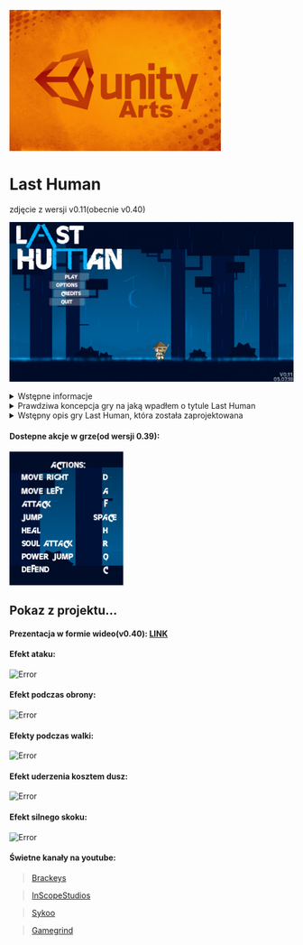 ![Error](https://github.com/trolit/LastHuman/blob/master/images/title.jpg)

#          Last Human  			#
zdjęcie z wersji v0.11(obecnie v0.40)

![Error](https://github.com/trolit/LastHuman/blob/master/images/mainmenu.png)

<details><summary>Wstępne informacje</summary>
<p>
Data założenia repozytorium: 11.07.18r.(pomysł powstał wcześniej)

Projekt wykonany w: Unity-2018.1.3f1(64-bit)

Język programowania: C#

Platforma: PC

Waga zbudowanego/skompilowango projektu: ~1GB

Waga projektu z repozytorium(rozpakowany): ~246MB

Waga projektu z repozytorium(spakowany): ~233MB

Gra wykorzystuje "assety", które udało mi się znaleźć. Niekoniecznie wszystkie mi przypadają do gustu 
ale lepszych nie było... :(

Do zrealizowania pomysłu korzystałem z pomocy osób, które zostały wymienione poniżej
</p>
</details>

<details><summary>Prawdziwa koncepcja gry na jaką wpadłem o tytule Last Human</summary>
<p>
LAST HUMAN - "Ostatni człowiek" - bohater, którym sterujemy jest odziany w czarny płaszcz, kapelusz i ma do dyspozycji tylko
krótki  nóż. Na początku jak i na końcu każdego poziomu bohater przedstawia nam swoje wspomnienia jak wyglądał świat przed biologiczną katastrofą.
Musi pokonywać kolejne poziomy aby znaleźć miejsce w którym się schroni i w którym będą zapasy żywności aby przetrwać. Nie jest to proste. 
Po drodze napotyka szereg utrudnień w postaci zniszczonych budynków, hord nieumarłych, a nawet bandytów - tak. Ktoś powie, że przecież tytuł brzmi
ostatni człowiek to jak to tak, inni ludzie??? Ano tak, ten tytuł ma na celu wprowadzić właśnie takie pozory, zauważmy, że słowo "humanity" oznacza
człowieczeństwo. Nasz tytuł zatem może oznaczać "ostatni człowiek" ale ostatni w sensie, że zachowuje prawidłowe okazywanie uczuć,zachowanie itd..
w przeciwieństwie do bandytów, którzy połączyli się w grupki i nie mają żadnych skrupułów aby zabijać ludzi niepochodzących z grupy - nic już na
nich nie robi wrażenia - zależy im tylko na przetrwaniu. Bohater po tułaczce, na ostatnim poziomie trafia do sklepu z bronią - przez przypadek zwraca
na siebie uwagę hordy nieumarłych, szybko się barykaduje jednak wie, że wkrótce się tu przedrą. W sklepie został tylko jeden pistolet. Sprawdził magazynek,
jedna kula. Nie chciał cierpieć. Zastrzelił się, ewentualnie można decyzję oddać graczowi - czy zastrzelić się, czy walczyć i zrobić dwa zakończenia.
Motyw gry jest mroczny, całość gry w ciemnych barwach, <<smutna muzyka>>, gra świateł w budynkach.. Z racji, że moje rysowanie jest kiepskie to takiego 
bohatera niestety nie stworze...
</p>
</details>

<details><summary>Wstępny opis gry Last Human, która została zaprojektowana</summary>
<p>
Last Human to gra platformowa na silniku Unity w której wcielamy się w postać samuraja. Zadaniem naszego bohatera jest "uwolnienie" nieumarłych, trolli i pozostałych
kreatur od ich dusz. Bohater po zabiciu wrogów może zabierać ich dusze dzięki, którym może się wyleczyć i przetrwać trudne momenty, albo może poświęcić
dwie dusze aby wykonać potężny atak. Mechanika działania bohatera opiera się w głównej mierze na "pasku energii". Dzięki energii bohater może atakować, wykonywać
wysoki skok, potężny atak, bronić się. W czasie walki, wykonywania ataków bohater wolniej odzyskuje kondycję.  
</p>
</details>
 

#### Dostepne akcje w grze(od wersji 0.39): ####
![Error](https://github.com/trolit/LastHuman/blob/master/images/actions_v0.39.PNG)

## Pokaz z projektu... ##

#### Prezentacja w formie wideo(v0.40): [LINK](https://youtu.be/aM6dEtEPYnU) ####

#### Efekt ataku: ####
![Error](https://github.com/trolit/LastHuman/blob/master/images/slashEffect.gif)


#### Efekt podczas obrony: ####
![Error](https://github.com/trolit/LastHuman/blob/master/images/defendEffect.gif)


#### Efekty podczas walki: ####
![Error](https://github.com/trolit/LastHuman/blob/master/images/fightEffects.gif)


#### Efekt uderzenia kosztem dusz: ####
![Error](https://github.com/trolit/LastHuman/blob/master/images/soulFireEffect.gif)


#### Efekt silnego skoku: ####
![Error](https://github.com/trolit/LastHuman/blob/master/images/powerjumpEffect.gif)



#### Świetne kanały na youtube: ####

> [Brackeys](https://www.youtube.com/user/Brackeys/videos)

> [InScopeStudios](https://www.youtube.com/user/KnnthRA/videos)

> [Sykoo](https://www.youtube.com/user/SykooTV/videos)

> [Gamegrind](https://www.youtube.com/user/AwfulMedia/videos)
